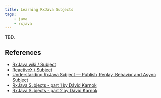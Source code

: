 ```yaml
---
title: Learning RxJava Subjects
tags:
    - java
    - rxjava
---
```


TBD.

References
----------

- [RxJava wiki / Subject](https://github.com/ReactiveX/RxJava/wiki/Subject)
- [ReactiveX / Subject](http://reactivex.io/documentation/subject.html)
- [Understanding RxJava Subject — Publish, Replay, Behavior and Async Subject](https://blog.mindorks.com/understanding-rxjava-subject-publish-replay-behavior-and-async-subject-224d663d452f)
- [RxJava Subjects - part 1 by Dávid Karnok](http://akarnokd.blogspot.hu/2015/06/subjects-part-1.html)
- [RxJava Subjects - part 2 by Dávid Karnok](http://akarnokd.blogspot.com/2015/09/subjects-part-2.html)
